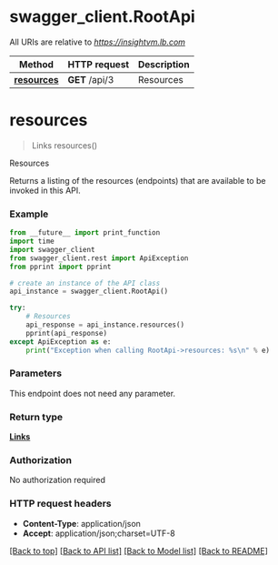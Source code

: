 # swagger_client.RootApi

All URIs are relative to *https://insightvm.lb.com*

Method | HTTP request | Description
------------- | ------------- | -------------
[**resources**](RootApi.md#resources) | **GET** /api/3 | Resources


# **resources**
> Links resources()

Resources

Returns a listing of the resources (endpoints) that are available to be invoked in this API.

### Example
```python
from __future__ import print_function
import time
import swagger_client
from swagger_client.rest import ApiException
from pprint import pprint

# create an instance of the API class
api_instance = swagger_client.RootApi()

try:
    # Resources
    api_response = api_instance.resources()
    pprint(api_response)
except ApiException as e:
    print("Exception when calling RootApi->resources: %s\n" % e)
```

### Parameters
This endpoint does not need any parameter.

### Return type

[**Links**](Links.md)

### Authorization

No authorization required

### HTTP request headers

 - **Content-Type**: application/json
 - **Accept**: application/json;charset=UTF-8

[[Back to top]](#) [[Back to API list]](../README.md#documentation-for-api-endpoints) [[Back to Model list]](../README.md#documentation-for-models) [[Back to README]](../README.md)

